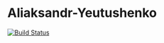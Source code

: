 # Aliaksandr-Yeutushenko
[![Build Status](https://travis-ci.org/Brest-Java-Course-2019/Aliaksandr-Yeutushenko.svg?branch=master)](https://travis-ci.org/Brest-Java-Course-2019/Aliaksandr-Yeutushenko)
